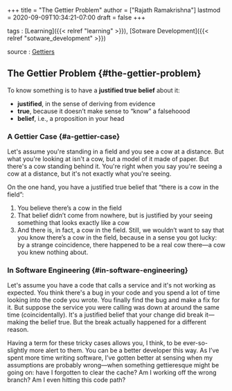 +++
title = "The Gettier Problem"
author = ["Rajath Ramakrishna"]
lastmod = 2020-09-09T10:34:21-07:00
draft = false
+++

tags
: [Learning]({{< relref "learning" >}}), [Sotware Development]({{< relref "sotware_development" >}})

source
: [Gettiers](https://jsomers.net/blog/gettiers)


## The Gettier Problem {#the-gettier-problem}

To know something is to have a **justified true belief** about it:

-   ****justified****, in the sense of deriving from evidence
-   ****true****, because it doesn’t make sense to “know” a falsehoood
-   ****belief****, i.e., a proposition in your head


### A Gettier Case {#a-gettier-case}

Let's assume you're standing in a field and you see a cow at a distance. But what you're looking at isn't a cow, but a model of it made of paper. But there's a cow standing behind it. You're right when you say you're seeing a cow at a distance, but it's not exactly what you're seeing.

On the one hand, you have a justified true belief that “there is a cow in the field”:

1.  You believe there’s a cow in the field
2.  That belief didn’t come from nowhere, but is justified by your seeing something that looks exactly like a cow
3.  And there is, in fact, a cow in the field.
    Still, we wouldn’t want to say that you know there’s a cow in the field, because in a sense you got lucky: by a strange coincidence, there happened to be a real cow there—a cow you knew nothing about.


### In Software Engineering {#in-software-engineering}

Let's assume you have a code that calls a service and it's not working as expected. You think there's a bug in your code and you spend a lot of time looking into the code you wrote. You finally find the bug and make a fix for it. But suppose the service you were calling was down at around the same time (coincidentally). It's a justified belief that your change did break it—making the belief true. But the break actually happened for a different reason.

Having a term for these tricky cases allows you, I think, to be ever-so-slightly more alert to them. You can be a better developer this way. As I’ve spent more time writing software, I’ve gotten better at sensing when my assumptions are probably wrong—when something gettieresque might be going on: have I forgotten to clear the cache? Am I working off the wrong branch? Am I even hitting this code path?
